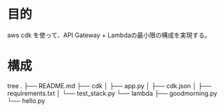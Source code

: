 # 目的

aws cdk を使って、API Gateway + Lambdaの最小限の構成を実現する。

# 構成
tree
.
├── README.md
├── cdk
│   ├── app.py
│   ├── cdk.json
│   ├── requirements.txt
│   └── test_stack.py
└── lambda
    ├── goodmorning.py
    └── hello.py